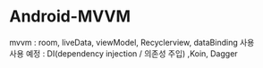 # Android-MVVM

mvvm : room, liveData, viewModel, Recyclerview, dataBinding 사용 <br>
사용 예정 : DI(dependency injection / 의존성 주입) ,Koin, Dagger

